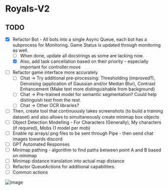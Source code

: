# Royals-V2

## TODO
- [x] Refactor Bot - All bots into a single Async Queue, each bot has a subprocess for Monitoring. Game Status is updated through monitoring as well.
  - [ ] When done, update all docstrings as some are lacking now.
  - [x] Also, add task cancellation based on their priority - especially important for controller.move
- [ ] Refactor game interface more accurately
  - [ ] Chat -> Try additional pre-processing: Thresholding (improved?), Denoising (application of Gaussian and/or Median Blur), Contrast Enhancement (Make text more distinguishable from background)
  - [ ] Chat -> Pre-trained model for semantic segmentation? Could help distinguish text from the rest.
  - [ ] Chat -> Other OCR libraries?
- [ ] Then, create tool that continuously takes screenshots (to build a training dataset) and also allows to simultaneously create minimap box objects
- [ ] Object Detection Modelling - For Characters (Generally), My characters (if required), Mobs (1 model per mob)
- [ ] Enable np arrays/.png files to be sent through Pipe - then send chat images towards discord
- [ ] GPT Automated Responses
- [ ] Minimap pathing - algorithm to find paths between point A and B based on minimap
- [ ] Minimap distance translation into actual map distance
- [ ] Refactor QueueActions for additional capabilities.
- [ ] Common actions

![image](https://github.com/FlawlessNa/Royals-V2/assets/106719178/c2620077-d36e-4a8d-b39b-f200a196cd2e)

